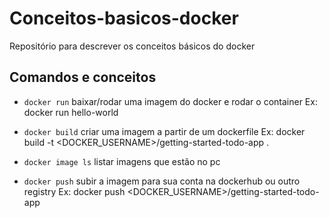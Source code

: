 # Conceitos-basicos-docker
Repositório para descrever os conceitos básicos do docker


## Comandos e conceitos
 - ```docker run``` baixar/rodar uma imagem do docker e rodar o container
 Ex: docker run hello-world

 - ```docker build``` criar uma imagem a partir de um dockerfile
 Ex: docker build -t <DOCKER_USERNAME>/getting-started-todo-app .

 - ```docker image ls``` listar imagens que estão no pc


 - ```docker push``` subir a imagem para sua conta na dockerhub ou outro registry
 Ex: docker push <DOCKER_USERNAME>/getting-started-todo-app
